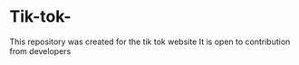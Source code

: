 # Tik-tok-
This repository was created for the tik tok website
It is open to contribution from developers


